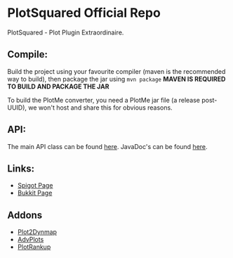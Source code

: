 PlotSquared Official Repo
==========================================================
PlotSquared - Plot Plugin Extraordinaire.

## Compile: ##
Build the project using your favourite compiler (maven is the recommended way to build), then package the jar using `mvn package` **MAVEN IS REQUIRED TO BUILD AND PACKAGE THE JAR**

To build the PlotMe converter, you need a PlotMe jar file (a release post-UUID), we won't host and share this for obvious reasons.

## API: ##
The main API class can be found [here](https://github.com/IntellectualCrafters/PlotSquared/blob/master/PlotSquared/src/main/java/com/intellectualcrafters/plot/api/PlotAPI.java "API"). JavaDoc's can be found [here](http://git.plotworld.info/jdocs/ "JDOCS").

## Links: ##

- [Spigot Page](http://www.spigotmc.org/resources/plotsquared.1177/ "SpigotMc")
- [Bukkit Page](http://dev.bukkit.org/bukkit-plugins/plotsquared/ "Bukkit")

## Addons ##
- [Plot2Dynmap](http://www.spigotmc.org/resources/plot2dynmap.1292/ "Plot2Dynmap")
- [AdvPlots](http://www.spigotmc.org/resources/advplots-%CE%B2.1500/ "AdvPlots")
- [PlotRankup](http://www.spigotmc.org/resources/plotrankup.1571/ "PlotRankup")

